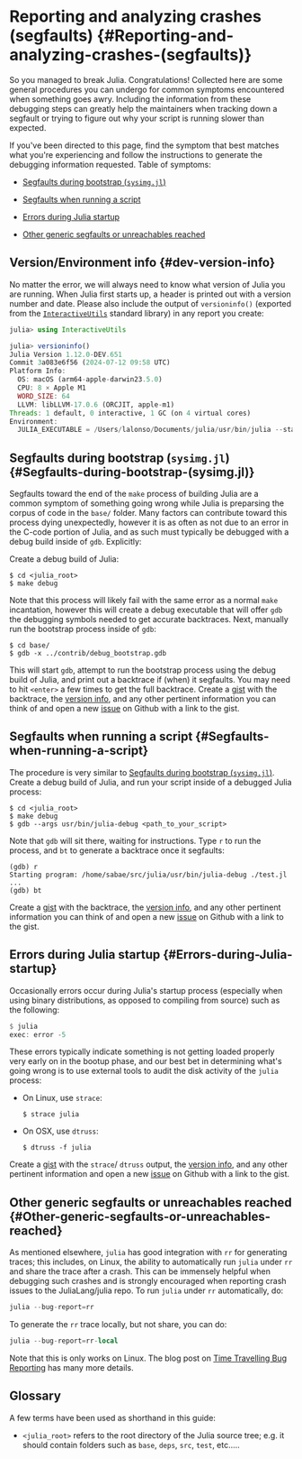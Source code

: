 
# Reporting and analyzing crashes (segfaults) {#Reporting-and-analyzing-crashes-(segfaults)}

So you managed to break Julia. Congratulations!  Collected here are some general procedures you can undergo for common symptoms encountered when something goes awry. Including the information from these debugging steps can greatly help the maintainers when tracking down a segfault or trying to figure out why your script is running slower than expected.

If you&#39;ve been directed to this page, find the symptom that best matches what you&#39;re experiencing and follow the instructions to generate the debugging information requested. Table of symptoms:
- [Segfaults during bootstrap (`sysimg.jl`)](/devdocs/backtraces#Segfaults-during-bootstrap-(sysimg.jl))
  
- [Segfaults when running a script](/devdocs/backtraces#Segfaults-when-running-a-script)
  
- [Errors during Julia startup](/devdocs/backtraces#Errors-during-Julia-startup)
  
- [Other generic segfaults or unreachables reached](/devdocs/backtraces#Other-generic-segfaults-or-unreachables-reached)
  

## Version/Environment info {#dev-version-info}

No matter the error, we will always need to know what version of Julia you are running. When Julia first starts up, a header is printed out with a version number and date. Please also include the output of `versioninfo()` (exported from the [`InteractiveUtils`](/stdlib/InteractiveUtils#InteractiveUtils.versioninfo) standard library) in any report you create:

```julia
julia> using InteractiveUtils

julia> versioninfo()
Julia Version 1.12.0-DEV.651
Commit 3a083e6f56 (2024-07-12 09:58 UTC)
Platform Info:
  OS: macOS (arm64-apple-darwin23.5.0)
  CPU: 8 × Apple M1
  WORD_SIZE: 64
  LLVM: libLLVM-17.0.6 (ORCJIT, apple-m1)
Threads: 1 default, 0 interactive, 1 GC (on 4 virtual cores)
Environment:
  JULIA_EXECUTABLE = /Users/lalonso/Documents/julia/usr/bin/julia --startup-file=no
```


## Segfaults during bootstrap (`sysimg.jl`) {#Segfaults-during-bootstrap-(sysimg.jl)}

Segfaults toward the end of the `make` process of building Julia are a common symptom of something going wrong while Julia is preparsing the corpus of code in the `base/` folder. Many factors can contribute toward this process dying unexpectedly, however it is as often as not due to an error in the C-code portion of Julia, and as such must typically be debugged with a debug build inside of `gdb`. Explicitly:

Create a debug build of Julia:

```
$ cd <julia_root>
$ make debug
```


Note that this process will likely fail with the same error as a normal `make` incantation, however this will create a debug executable that will offer `gdb` the debugging symbols needed to get accurate backtraces. Next, manually run the bootstrap process inside of `gdb`:

```
$ cd base/
$ gdb -x ../contrib/debug_bootstrap.gdb
```


This will start `gdb`, attempt to run the bootstrap process using the debug build of Julia, and print out a backtrace if (when) it segfaults. You may need to hit `<enter>` a few times to get the full backtrace. Create a [gist](https://gist.github.com) with the backtrace, the [version info](/devdocs/backtraces#dev-version-info), and any other pertinent information you can think of and open a new [issue](https://github.com/JuliaLang/julia/issues?q=is%3Aopen) on Github with a link to the gist.

## Segfaults when running a script {#Segfaults-when-running-a-script}

The procedure is very similar to [Segfaults during bootstrap (`sysimg.jl`)](/devdocs/backtraces#Segfaults-during-bootstrap-(sysimg.jl)). Create a debug build of Julia, and run your script inside of a debugged Julia process:

```
$ cd <julia_root>
$ make debug
$ gdb --args usr/bin/julia-debug <path_to_your_script>
```


Note that `gdb` will sit there, waiting for instructions. Type `r` to run the process, and `bt` to generate a backtrace once it segfaults:

```
(gdb) r
Starting program: /home/sabae/src/julia/usr/bin/julia-debug ./test.jl
...
(gdb) bt
```


Create a [gist](https://gist.github.com) with the backtrace, the [version info](/devdocs/backtraces#dev-version-info), and any other pertinent information you can think of and open a new [issue](https://github.com/JuliaLang/julia/issues?q=is%3Aopen) on Github with a link to the gist.

## Errors during Julia startup {#Errors-during-Julia-startup}

Occasionally errors occur during Julia&#39;s startup process (especially when using binary distributions, as opposed to compiling from source) such as the following:

```julia
$ julia
exec: error -5
```


These errors typically indicate something is not getting loaded properly very early on in the bootup phase, and our best bet in determining what&#39;s going wrong is to use external tools to audit the disk activity of the `julia` process:
- On Linux, use `strace`:
  
  ```
  $ strace julia
  ```
  
  
- On OSX, use `dtruss`:
  
  ```
  $ dtruss -f julia
  ```
  
  

Create a [gist](https://gist.github.com) with the `strace`/ `dtruss` output, the [version info](/devdocs/backtraces#dev-version-info), and any other pertinent information and open a new [issue](https://github.com/JuliaLang/julia/issues?q=is%3Aopen) on Github with a link to the gist.

## Other generic segfaults or unreachables reached {#Other-generic-segfaults-or-unreachables-reached}

As mentioned elsewhere, `julia` has good integration with `rr` for generating traces; this includes, on Linux, the ability to automatically run `julia` under `rr` and share the trace after a crash. This can be immensely helpful when debugging such crashes and is strongly encouraged when reporting crash issues to the JuliaLang/julia repo. To run `julia` under `rr` automatically, do:

```julia
julia --bug-report=rr
```


To generate the `rr` trace locally, but not share, you can do:

```julia
julia --bug-report=rr-local
```


Note that this is only works on Linux. The blog post on [Time Travelling Bug Reporting](https://julialang.org/blog/2020/05/rr/) has many more details.

## Glossary

A few terms have been used as shorthand in this guide:
- `<julia_root>` refers to the root directory of the Julia source tree; e.g. it should contain folders such as `base`, `deps`, `src`, `test`, etc.....
  
